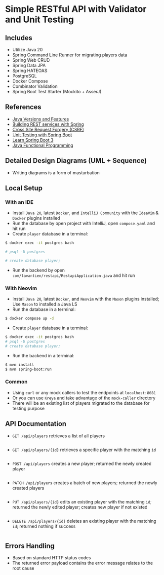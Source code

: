 # Simple RESTful API with Validator and Unit Testing

## Includes

- Utilize Java 20
- Spring Command Line Runner for migrating players data
- Spring Web CRUD
- Spring Data JPA
- Spring HATEOAS
- PostgreSQL
- Docker Compose
- Combinator Validation
- Spring Boot Test Starter (Mockito + AsserJ)

## References

- [Java Versions and Features](https://www.marcobehler.com/guides/a-guide-to-java-versions-and-features)
- [Building REST services with Spring](https://spring.io/guides/tutorials/rest/)
- [Cross Site Request Forgery (CSRF)](https://docs.spring.io/spring-security/reference/servlet/exploits/csrf.html#servlet-csrf-configure-disable)
- [Unit Testing with Spring Boot](https://reflectoring.io/unit-testing-spring-boot/)
- [Learn Spring Boot 3](https://youtu.be/-mwpoE0x0JQ)
- [Java Functional Programming](https://youtu.be/VRpHdSFWGPs)

## Detailed Design Diagrams (UML + Sequence)

- Writing diagrams is a form of masturbation

## Local Setup

### With an IDE

- Install `Java 20`, latest `Docker`, and `IntelliJ Community` with the `IdeaVim` & `Docker` plugins installed
- Run the database by open project with IntelliJ, open `compose.yaml` and hit run
- Create `player` database in a terminal:

```bash
$ docker exec -it postgres bash

# psql -U postgres

# create database player;
```

- Run the backend by open `com/lavantien/restapi/RestapiApplication.java` and hit run

### With Neovim

- Install `Java 20`, latest `Docker`, and `Neovim` with the `Mason` plugins installed; Use `Mason` to installed a Java LS
- Run the database in a terminal:

```bash
$ docker compose up -d
```

- Create `player` database in a terminal:

```bash
$ docker exec -it postgres bash
# psql -U postgres
# create database player;
```

- Run the backend in a terminal:

```bash
$ mvn install
$ mvn spring-boot:run
```

### Common

- Using `curl` or any mock callers to test the endpoints at `localhost:8081`
- Or you can use `Kreya` and take advantage of the `mock-caller` directory
- There will be an existing list of players migrated to the database for testing purpose

## API Documentation

- `GET /api/players` retrieves a list of all players

```json

```

- `GET /api/players/{id}` retrieves a specific player with the matching `id`

```json

```

- `POST /api/players` creates a new player; returned the newly created player

```json

```

- `PATCH /api/players` creates a batch of new players; returned the newly created players

```json

```

- `PUT /api/players/{id}` edits an existing player with the matching `id`; returned the newly edited player; creates new player if not existed

```json

```

- `DELETE /api/players/{id}` deletes an existing player with the matching `id`; returned nothing if success

```json

```

## Errors Handling

- Based on standard HTTP status codes
- The returned error payload contains the error message relates to the root cause
